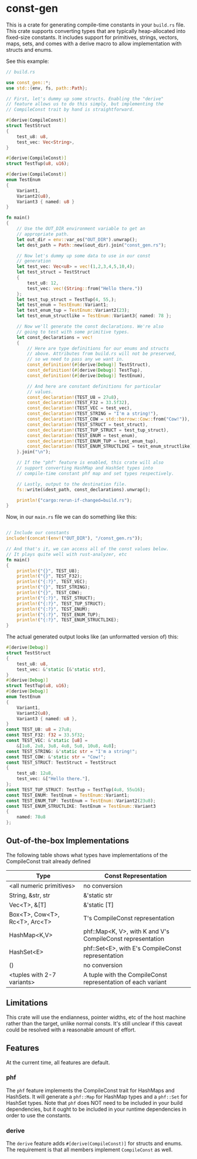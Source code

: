 # const-gen

This is a crate for generating compile-time constants in your `build.rs` file. This crate supports converting types that are typically heap-allocated into fixed-size constants. It includes support for primitives, strings, vectors, maps, sets, and comes with a derive macro to allow implementation with structs and enums.

See this example:
```rust
// build.rs

use const_gen::*;
use std::{env, fs, path::Path};

// First, let's dummy up some structs. Enabling the "derive" 
// feature allows us to do this simply, but implementing the
// CompileConst trait by hand is straightforward.

#[derive(CompileConst)]
struct TestStruct
{
    test_u8: u8,
    test_vec: Vec<String>,
}

#[derive(CompileConst)]
struct TestTup(u8, u16);

#[derive(CompileConst)]
enum TestEnum
{
    Variant1,
    Variant2(u8),
    Variant3 { named: u8 }
}

fn main() 
{
    // Use the OUT_DIR environment variable to get an 
    // appropriate path.
    let out_dir = env::var_os("OUT_DIR").unwrap();
    let dest_path = Path::new(&out_dir).join("const_gen.rs");

    // Now let's dummy up some data to use in our const 
    // generation
    let test_vec: Vec<u8> = vec!(1,2,3,4,5,10,4);
    let test_struct = TestStruct
    { 
        test_u8: 12, 
        test_vec: vec!(String::from("Hello there.")) 
    };
    let test_tup_struct = TestTup(4, 55,);
    let test_enum = TestEnum::Variant1;
    let test_enum_tup = TestEnum::Variant2(23);
    let test_enum_structlike = TestEnum::Variant3{ named: 78 };

    // Now we'll generate the const declarations. We're also 
    // going to test with some primitive types. 
    let const_declarations = vec!
    {
        // Here are type definitions for our enums and structs 
        // above. Attributes from build.rs will not be preserved, 
        // so we need to pass any we want in.
        const_definition!(#[derive(Debug)] TestStruct),
        const_definition!(#[derive(Debug)] TestTup),
        const_definition!(#[derive(Debug)] TestEnum),

        // And here are constant definitions for particular 
        // values.
        const_declaration!(TEST_U8 = 27u8),
        const_declaration!(TEST_F32 = 33.5f32),
        const_declaration!(TEST_VEC = test_vec),
        const_declaration!(TEST_STRING = "I'm a string!"),
        const_declaration!(TEST_COW = std::borrow::Cow::from("Cow!")),
        const_declaration!(TEST_STRUCT = test_struct),
        const_declaration!(TEST_TUP_STRUCT = test_tup_struct),
        const_declaration!(TEST_ENUM = test_enum),
        const_declaration!(TEST_ENUM_TUP = test_enum_tup),
        const_declaration!(TEST_ENUM_STRUCTLIKE = test_enum_structlike)
    }.join("\n");

    // If the "phf" feature is enabled, this crate will also 
    // support converting HashMap and HashSet types into 
    // compile-time constant phf map and set types respectively.

    // Lastly, output to the destination file.
    fs::write(&dest_path, const_declarations).unwrap();

    println!("cargo:rerun-if-changed=build.rs");
}

```

Now, in our `main.rs` file we can do something like this:

```rust

// Include our constants
include!(concat!(env!("OUT_DIR"), "/const_gen.rs"));

// And that's it, we can access all of the const values below.
// It plays quite well with rust-analyzer, etc
fn main() 
{
    println!("{}", TEST_U8);
    println!("{}", TEST_F32);
    println!("{:?}", TEST_VEC);
    println!("{}", TEST_STRING);
    println!("{}", TEST_COW);
    println!("{:?}", TEST_STRUCT);
    println!("{:?}", TEST_TUP_STRUCT);
    println!("{:?}", TEST_ENUM);
    println!("{:?}", TEST_ENUM_TUP);
    println!("{:?}", TEST_ENUM_STRUCTLIKE);
}
```

The actual generated output looks like (an unformatted version of) this:
```rust
#[derive(Debug)]
struct TestStruct 
{
    test_u8: u8,
    test_vec: &'static [&'static str],
}
#[derive(Debug)]
struct TestTup(u8, u16);
#[derive(Debug)]
enum TestEnum 
{
    Variant1,
    Variant2(u8),
    Variant3 { named: u8 },
}
const TEST_U8: u8 = 27u8;
const TEST_F32: f32 = 33.5f32;
const TEST_VEC: &'static [u8] = 
    &[1u8, 2u8, 3u8, 4u8, 5u8, 10u8, 4u8];
const TEST_STRING: &'static str = "I'm a string!";
const TEST_COW: &'static str = "Cow!";
const TEST_STRUCT: TestStruct = TestStruct 
{
    test_u8: 12u8,
    test_vec: &["Hello there."],
};
const TEST_TUP_STRUCT: TestTup = TestTup(4u8, 55u16);
const TEST_ENUM: TestEnum = TestEnum::Variant1;
const TEST_ENUM_TUP: TestEnum = TestEnum::Variant2(23u8);
const TEST_ENUM_STRUCTLIKE: TestEnum = TestEnum::Variant3
{ 
    named: 78u8
};
```

## Out-of-the-box Implementations

The following table shows what types have implementations of the CompileConst trait already defined

|Type|Const Representation|
--- | --- 
|\<all numeric primitives\>|no conversion|
|String, &str, str|&'static str|
|Vec\<T\>, &[T]|&'static [T]|
|Box\<T\>, Cow\<T\>, Rc\<T\>, Arc\<T\>|T's CompileConst representation|
|HashMap<K,V>|phf::Map\<K, V\>, with K and V's CompileConst representation|
|HashSet\<E\>|phf::Set\<E\>, with E's CompileConst representation|
|()|no conversion|
|\<tuples with 2-7 variants\>|A tuple with the CompileConst representation of each variant|

## Limitations

This crate will use the endianness, pointer widths, etc of the host machine rather than the target, unlike normal consts. It's still unclear if this caveat could be resolved with a reasonable amount of effort.

## Features

At the current time, all features are default. 

### phf
The `phf` feature implements the CompileConst trait for HashMaps and HashSets. It will generate a `phf::Map` for HashMap types and a `phf::Set` for HashSet types. Note that `phf` does NOT need to be included in your build dependencies, but it ought to be included in your runtime dependencies in order to use the constants.

### derive
The `derive` feature adds `#[derive(CompileConst)]` for structs and enums. The requirement is that all members implement `CompileConst` as well.
